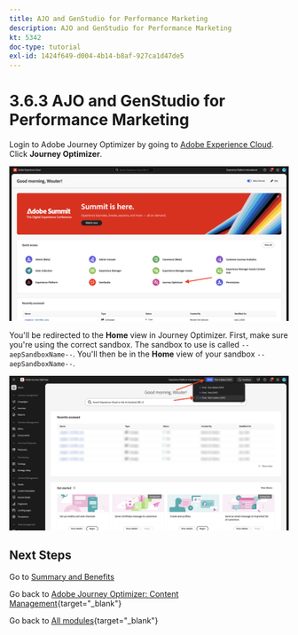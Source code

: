 ```yaml
---
title: AJO and GenStudio for Performance Marketing
description: AJO and GenStudio for Performance Marketing
kt: 5342
doc-type: tutorial
exl-id: 1424f649-d004-4b14-b8af-927ca1d47de5
---
```

# 3.6.3 AJO and GenStudio for Performance Marketing

Login to Adobe Journey Optimizer by going to [Adobe Experience Cloud](https://experience.adobe.com). Click **Journey Optimizer**.

![ACOP](./../../../../modules/delivery-activation/ajo-b2c/ajob2c-1/images/acophome.png)

You'll be redirected to the **Home**  view in Journey Optimizer. First, make sure you're using the correct sandbox. The sandbox to use is called `--aepSandboxName--`. You'll then be in the **Home** view of your sandbox `--aepSandboxName--`.

![ACOP](./../../../../modules/delivery-activation/ajo-b2c/ajob2c-1/images/acoptriglp.png)

## Next Steps

Go to [Summary and Benefits](./summary.md)

Go back to [Adobe Journey Optimizer: Content Management](./ajocontent.md){target="_blank"}

Go back to [All modules](./../../../../overview.md){target="_blank"}
